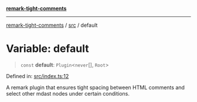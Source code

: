 [**remark-tight-comments**](../../README.md)

***

[remark-tight-comments](../../README.md) / [src](../README.md) / default

# Variable: default

> `const` **default**: `Plugin`\<`never`[], `Root`\>

Defined in: [src/index.ts:12](https://github.com/Xunnamius/unified-utils/blob/add9938b2edbcda659d455dd18c5b186d6264675/packages/remark-tight-comments/src/index.ts#L12)

A remark plugin that ensures tight spacing between HTML comments and select
other mdast nodes under certain conditions.

